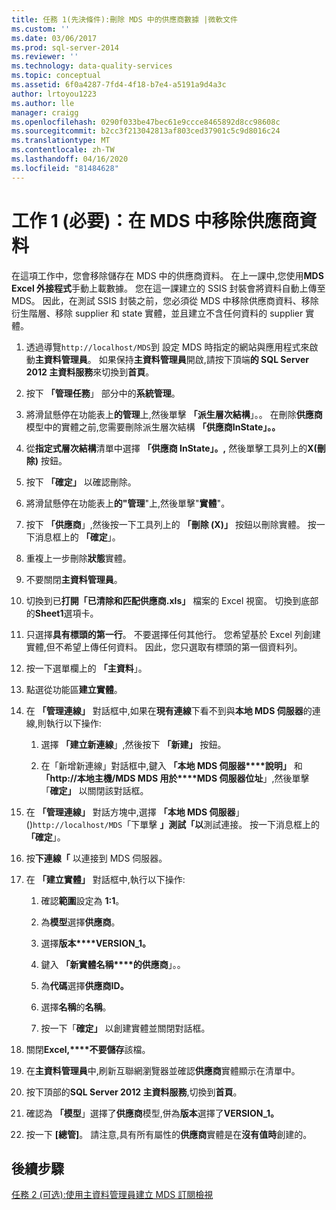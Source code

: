 ```yaml
---
title: 任務 1(先決條件):刪除 MDS 中的供應商數據 |微軟文件
ms.custom: ''
ms.date: 03/06/2017
ms.prod: sql-server-2014
ms.reviewer: ''
ms.technology: data-quality-services
ms.topic: conceptual
ms.assetid: 6f0a4287-7fd4-4f18-b7e4-a5191a9d4a3c
author: lrtoyou1223
ms.author: lle
manager: craigg
ms.openlocfilehash: 0290f033be47bec61e9ccce8465892d8cc98608c
ms.sourcegitcommit: b2cc3f213042813af803ced37901c5c9d8016c24
ms.translationtype: MT
ms.contentlocale: zh-TW
ms.lasthandoff: 04/16/2020
ms.locfileid: "81484628"
---
```

# <a name="task-1-prerequisite-removing-supplier-data-in-mds"></a>工作 1 (必要)：在 MDS 中移除供應商資料
  在這項工作中，您會移除儲存在 MDS 中的供應商資料。 在上一課中,您使用**MDS Excel 外接程式**手動上載數據。 您在這一課建立的 SSIS 封裝會將資料自動上傳至 MDS。 因此，在測試 SSIS 封裝之前，您必須從 MDS 中移除供應商資料、移除衍生階層、移除 supplier 和 state 實體，並且建立不含任何資料的 supplier 實體。  
  
1.  透過導覽`http://localhost/MDS`到 設定 MDS 時指定的網站與應用程式來啟動**主資料管理員**。 如果保持**主資料管理員**開啟,請按下頂端**的 SQL Server 2012 主資料服務**來切換到**首頁**。  
  
2.  按下 **「管理任務**」 部分中的**系統管理**。  
  
3.  將滑鼠懸停在功能表上**的管理**上,然後單擊 **「派生層次結構**」。。 在刪除**供應商**模型中的實體之前,您需要刪除派生層次結構 **「供應商InState」。。**  
  
4.  從**指定式層次結構**清單中選擇 **「供應商 InState」。,** 然後單擊工具列上的**X(刪除)** 按鈕。  
  
5.  按下 **「確定」** 以確認刪除。  
  
6.  將滑鼠懸停在功能表上**的"管理**"上,然後單擊"**實體**"。  
  
7.  按下 **「供應商**」,然後按一下工具列上的 **「刪除 (X)」** 按鈕以刪除實體。 按一下消息框上的 **「確定**」。  
  
8.  重複上一步刪除**狀態**實體。  
  
9. 不要關閉**主資料管理員**。  
  
10. 切換到已**打開「已清除和匹配供應商.xls」** 檔案的 Excel 視窗。 切換到底部的**Sheet1**選項卡。  
  
11. 只選擇**具有標頭的第一行**。 不要選擇任何其他行。 您希望基於 Excel 列創建實體,但不希望上傳任何資料。 因此，您只選取有標頭的第一個資料列。  
  
12. 按一下選單欄上的 **「主資料**」。  
  
13. 點選從功能區**建立實體**。  
  
14. 在 **「管理連線」** 對話框中,如果在**現有連線**下看不到與**本地 MDS 伺服器**的連線,則執行以下操作:  
  
    1.  選擇 **「建立新連線**」,然後按下 **「新建」** 按鈕。  
  
    2.  在「新增新連線」對話框中,鍵入 **「本地 MDS 伺服器****說明」** 和 **「http:/\/本地主機/MDS MDS 用於****MDS 伺服器位址**」,然後單擊「**確定」** 以關閉該對話框。  
  
15. 在 **「管理連線」** 對話方塊中,選擇 **「本地 MDS 伺服器**」 ()`http://localhost/MDS`「下單擊 **」測試「以**測試連接。 按一下消息框上的 **「確定**」。  
  
16. 按**下連線「** 以連接到 MDS 伺服器。  
  
17. 在 **「建立實體」** 對話框中,執行以下操作:  
  
    1.  確認**範圍**設定為 **$1:$1**。  
  
    2.  為**模型**選擇**供應商**。  
  
    3.  選擇**版本****VERSION_1。**  
  
    4.  鍵入 **「新實體名稱****的供應商**」。。  
  
    5.  為**代碼**選擇**供應商ID。**  
  
    6.  選擇**名稱**的**名稱**。  
  
    7.  按一下「**確定」** 以創建實體並關閉對話框。  
  
18. 關閉**Excel,****不要儲存**該檔。  
  
19. 在**主資料管理員**中,刷新互聯網瀏覽器並確認**供應商**實體顯示在清單中。  
  
20. 按下頂部的**SQL Server 2012 主資料服務**,切換到**首頁**。  
  
21. 確認為 **「模型**」選擇了**供應商**模型,併為**版本**選擇了**VERSION_1。**  
  
22. 按一下 **[總管]**。 請注意,具有所有屬性的**供應商**實體是在**沒有值時**創建的。  
  
## <a name="next-step"></a>後續步驟  
 [任務 2 &#40;可选&#41;:使用主資料管理員建立 MDS 訂閱檢視](../../2014/tutorials/task-2-optional-creating-a-mds-subscription-view-using-master-data-manager.md)  
  
  
